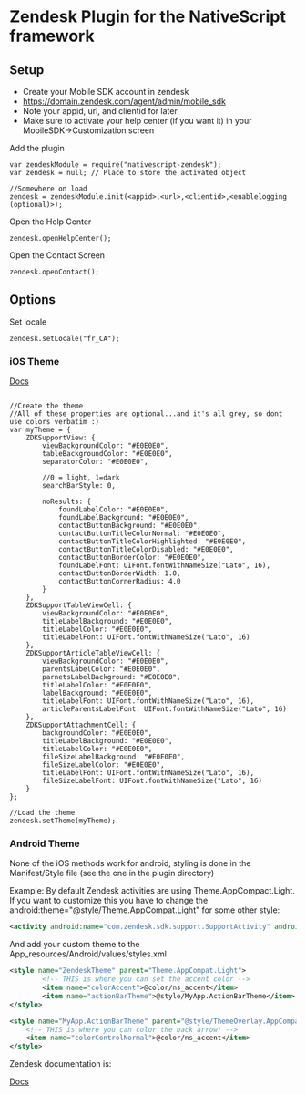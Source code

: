 # Zendesk Plugin for the NativeScript framework

## Setup
- Create your Mobile SDK account in zendesk
- https://domain.zendesk.com/agent/admin/mobile_sdk
- Note your appid, url, and clientid for later
- Make sure to activate your help center (if you want it) in your MobileSDK->Customization screen

Add the plugin
```
var zendeskModule = require("nativescript-zendesk");
var zendesk = null; // Place to store the activated object

//Somewhere on load
zendesk = zendeskModule.init(<appid>,<url>,<clientid>,<enablelogging (optional)>);
```

Open the Help Center
```
zendesk.openHelpCenter();
```

Open the Contact Screen
```
zendesk.openContact();
```

## Options
Set locale
```
zendesk.setLocale("fr_CA");
```

### iOS Theme
[Docs](https://developer.zendesk.com/embeddables/docs/ios/customization)
```

//Create the theme
//All of these properties are optional...and it's all grey, so dont use colors verbatim :)
var myTheme = {
	ZDKSupportView: {
		viewBackgroundColor: "#E0E0E0",
		tableBackgroundColor: "#E0E0E0",
		separatorColor: "#E0E0E0",
	
		//0 = light, 1=dark
		searchBarStyle: 0,
		
		noResults: {
			foundLabelColor: "#E0E0E0",
			foundLabelBackground: "#E0E0E0",
			contactButtonBackground: "#E0E0E0",
			contactButtonTitleColorNormal: "#E0E0E0",
			contactButtonTitleColorHighlighted: "#E0E0E0",
			contactButtonTitleColorDisabled: "#E0E0E0",
			contactButtonBorderColor: "#E0E0E0",	
			foundLabelFont: UIFont.fontWithNameSize("Lato", 16),
			contactButtonBorderWidth: 1.0,
			contactButtonCornerRadius: 4.0
		} 
	},
	ZDKSupportTableViewCell: {
		viewBackgroundColor: "#E0E0E0",
		titleLabelBackground: "#E0E0E0",
		titleLabelColor: "#E0E0E0",
		titleLabelFont: UIFont.fontWithNameSize("Lato", 16)
	},
	ZDKSupportArticleTableViewCell: {
		viewBackgroundColor: "#E0E0E0",
		parentsLabelColor: "#E0E0E0",
		parnetsLabelBackground: "#E0E0E0",
		titleLabelColor: "#E0E0E0",
		labelBackground: "#E0E0E0",
		titleLabelFont: UIFont.fontWithNameSize("Lato", 16),
		articleParentsLabelFont: UIFont.fontWithNameSize("Lato", 16)
	},
	ZDKSupportAttachmentCell: {
		backgroundColor: "#E0E0E0",
		titleLabelBackground: "#E0E0E0",
		titleLabelColor: "#E0E0E0",
		fileSizeLabelBackground: "#E0E0E0",
		fileSizeLabelColor: "#E0E0E0",
		titleLabelFont: UIFont.fontWithNameSize("Lato", 16),
		fileSizeLabelFont: UIFont.fontWithNameSize("Lato", 16)
	}
};
	
//Load the theme
zendesk.setTheme(myTheme);

```

### Android Theme
None of the iOS methods work for android, styling is done in the Manifest/Style file (see the one in the plugin directory)

Example:
By default Zendesk activities are using Theme.AppCompact.Light. If you want to customize this you have to change the android:theme="@style/Theme.AppCompat.Light" for some other style:

```xml
<activity android:name="com.zendesk.sdk.support.SupportActivity" android:theme="@style/@style/ZendeskTheme"/>
```

And add your custom theme to the App_resources/Android/values/styles.xml

```xml
<style name="ZendeskTheme" parent="Theme.AppCompat.Light">
		<!-- THIS is where you can set the accent color -->
		<item name="colorAccent">@color/ns_accent</item>
	    <item name="actionBarTheme">@style/MyApp.ActionBarTheme</item>
</style>

<style name="MyApp.ActionBarTheme" parent="@style/ThemeOverlay.AppCompat.ActionBar">       
    <!-- THIS is where you can color the back arrow! -->
    <item name="colorControlNormal">@color/ns_accent</item>
</style>

```

Zendesk documentation is: 

[Docs](https://developer.zendesk.com/embeddables/docs/android/customization)

